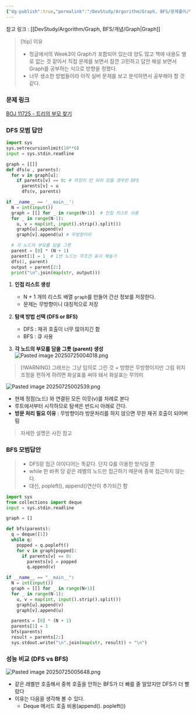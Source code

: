 ```yaml
---
{"dg-publish":true,"permalink":"/DevStudy/Argorithm/Graph, BFS/문제풀이/백준 11725 - 트리의 부모 찾기(인접리스트 예시)/","noteIcon":"","created":"2025-07-24T21:34:36.836+09:00","updated":"2025-08-01T01:11:51.049+09:00"}
---
```




참고 링크 : [[DevStudy/Argorithm/Graph, BFS/개념/Graph\|Graph]]

>[!tip] 이유
>- 정글에서의 Week3이 Graph가 포함되어 있는데 양도 많고 책에 내용도 별로 없는 것 같아서 직접 문제를 보면서 잠깐 고민하고 답안 해설 보면서 Graph를 공부하는 식으로 방향을 정했다.
>- 너무 생소한 방법들이라 아직 실버 문제를 보고 분석하면서 공부해야 할 것 같다.

### 문제 링크 

[BOJ 11725 - 트리의 부모 찾기](https://www.acmicpc.net/problem/11725)
### DFS 모범 답안 
```PYTHON
import sys
sys.setrecursionlimit(10**6)
input = sys.stdin.readline

graph = [[]]
def dfs(u , parents):
  for v in graph[u]:
    if parents[v] == 0: # 마킹이 안 되어 있을 경우만 DFS
      parents[v] = u
      dfs(v, parents)

if __name__ == '__main__':
  N = int(input())
  graph = [[] for _ in range(N+1)]  # 인접 리스트 사용
  for _ in range(N-1):
    u, v = map(int, input().strip().split())
    graph[u].append(v)
    graph[v].append(u) # 무방향이라 

  # 각 노드의 부모를 담을 그릇
  parent = [0] * (N + 1)
  parent[1] = 1  # 1번 노드는 무조건 표시 해놓기
  dfs(1, parent)
  output = parent[2:]
  print("\n".join(map(str, output)))
```
1. **인접 리스트 생성** 
	- N + 1 개의 리스트 배열 `graph`를 만들어 간선 정보를 저장한다.
	- 문제는 무방향이니 대칭적으로 저장 
	  
2. **탐색 방법 선택 (DFS or BFS)**
	- DFS : 재귀 호출이 너무 많아지긴 함 
	- BFS : 큐 사용 
3. **각 노드의 부모를 담을 그릇 (parent) 생성** 
![Pasted image 20250725004018.png](/img/user/supporter/image/Pasted%20image%2020250725004018.png)
> [!WARNING] 그래프는 그냥 임의로 그린 것 + 방향은 무방향이지만 그림 위치 조정을 편하게 하려면 화살표를 써야 돼서 화살표는 무의미 

![Pasted image 20250725002539.png](/img/user/supporter/image/Pasted%20image%2020250725002539.png)
- 현재 정점(노드) 와 연결된 모든 이웃(v)를 차례로 본다 
- 루트에서부터 시작하므로 탐색은 반드시 아래로 간다.
- **방문 처리 필요 이유** : 무방향이라 방문처리를 하지 않으면 무한 재귀 호출이 되어버림 

> 자세한 설명은 사진 참고 

### BFS 모범답안 

> - DFS랑 접근 아이디어는 똑같다. 단지 Q를 이용한 방식일 뿐 
> - while 한 바퀴 당 같은 레벨의 노드만 접근하기 때문에 중복 접근하지 않는다.
> - 대신, popleft(), append()연산이 추가되긴 함 

```PYTHON
import sys
from collections import deque
input = sys.stdin.readline

graph = []

def bfs(parents):
  q = deque([1])
  while q:
    popped = q.popleft()
    for v in graph[popped]:
      if parents[v] == 0:
        parents[v] = popped
        q.append(v)  

if __name__ == "__main__":
  N = int(input())
  graph = [[] for _ in range(N+1)]
  for _ in range(N-1):
    u, v = map(int, input().strip().split())
    graph[u].append(v)
    graph[v].append(u)

  parents = [0] * (N + 1)
  parents[1] = 1
  bfs(parents)
  result = parents[2:]
  sys.stdout.write("\n".join(map(str, result)) + "\n")
```

### 성능 비교 (DFS vs BFS)
![Pasted image 20250725005648.png](/img/user/supporter/image/Pasted%20image%2020250725005648.png)
- 같은 레벨만 호출해서 중복 호출을 안하는 BFS가 더 빠를 줄 알았지만 DFS가 더 빨랐다
- 이유는 다음을 생각해 볼 수 있다.
	- Deque 메서드 호출 비용(append(). popleft())

